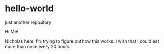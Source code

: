 # hello-world
just another repository

Hi Me!

Nicholas here, I'm trying to figure out how this works.
I wish that I could eat more than once every 20 hours.
